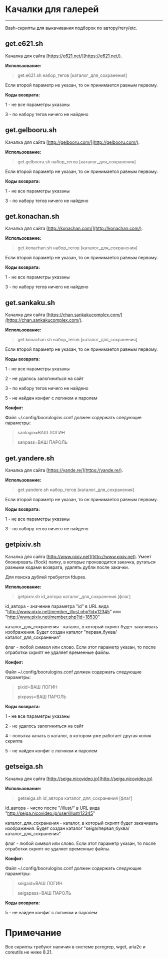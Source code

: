 # Качалки для галерей #

----------

Bash-скрипты для выкачивания подборок по автору/тегу/etc.

## get.e621.sh ##
Качалка для сайта [https://e621.net/](https://e621.net/).

**Использование:**
> get.e621.sh набор\_тегов [каталог\_для\_сохранения]

Если второй параметр не указан, то он принимается равным первому.

**Коды возврата:**

1 - не все параметры указаны

3 - по набору тегов ничего не найдено

## get.gelbooru.sh ##
Качалка для сайта [http://gelbooru.com/](http://gelbooru.com/).

**Использование:**
> get.gelbooru.sh набор\_тегов [каталог\_для\_сохранения]

Если второй параметр не указан, то он принимается равным первому.

**Коды возврата:**

1 - не все параметры указаны

3 - по набору тегов ничего не найдено

## get.konachan.sh ##
Качалка для сайта [http://konachan.com/](http://konachan.com/).

**Использование:**
> get.konachan.sh набор\_тегов [каталог\_для\_сохранения]

Если второй параметр не указан, то он принимается равным первому.

**Коды возврата:**

1 - не все параметры указаны

3 - по набору тегов ничего не найдено

## get.sankaku.sh ##
Качалка для сайта [https://chan.sankakucomplex.com/](https://chan.sankakucomplex.com/).

**Использование:**
> get.konachan.sh набор\_тегов [каталог\_для\_сохранения]

Если второй параметр не указан, то он принимается равным первому.

**Коды возврата:**

1 - не все параметры указаны

2 - не удалось залогиниться на сайт

3 - по набору тегов ничего не найдено

5 - не найден конфиг с логином и паролем

**Конфиг:**

Файл ~/.config/boorulogins.conf должен содержать следующие параметры:

> sanlogin=ВАШ ЛОГИН
> 
> sanpass=ВАШ ПАРОЛЬ

## get.yandere.sh ##
Качалка для сайта [https://yande.re/](https://yande.re/).

**Использование:**
> get.yandere.sh набор\_тегов [каталог\_для\_сохранения]

Если второй параметр не указан, то он принимается равным первому.

**Коды возврата:**

1 - не все параметры указаны

3 - по набору тегов ничего не найдено

## getpixiv.sh ##
Качалка для сайта [http://www.pixiv.net](http://www.pixiv.net).
Умеет блокировать (flock) папку, в которые производится закачка, ругаться разными кодами возврата, удалять дубли после закачки.

Для поиска дублей требуется fdupes.

**Использование:**
> getpixiv.sh id\_автора каталог\_для\_сохранения [флаг]

id\_автора - значение параметра "id" в URL вида "http://www.pixiv.net/member_illust.php?id=12345" или "http://www.pixiv.net/member.php?id=18530"

каталог\_для\_сохранения - каталог, в который скрипт будет закачивать изображения. Будет создан каталог "первая\_буква/каталог\_для\_сохранения"

флаг - любой символ или слово. Если этот параметр указан, то после отработки скрипт не удаляет временные файлы.

**Конфиг:**

Файл ~/.config/boorulogins.conf должен содержать следующие параметры:

> pixid=ВАШ ЛОГИН
> 
> pixpass=ВАШ ПАРОЛЬ

**Коды возврата:**

1 - не все параметры указаны

2 - не удалось залогиниться на сайт

4 - попытка качать в каталог, в котором уже работает другая копия скрипта

5 - не найден конфиг с логином и паролем

## getseiga.sh ##
Качалка для сайта [http://seiga.nicovideo.jp](http://seiga.nicovideo.jp)

**Использование:**
> getseiga.sh id\_автора каталог\_для\_сохранения [флаг]

id\_автора - число после "/illust/" в URL вида "http://seiga.nicovideo.jp/user/illust/12345"

каталог\_для\_сохранения - каталог, в который скрипт будет закачивать изображения. Будет создан каталог "seiga/первая\_буква/каталог\_для\_сохранения"

флаг - любой символ или слово. Если этот параметр указан, то после отработки скрипт не удаляет временные файлы.

**Конфиг:**

Файл ~/.config/boorulogins.conf должен содержать следующие параметры:

> seigaid=ВАШ ЛОГИН
> 
> seigapass=ВАШ ПАРОЛЬ

**Коды возврата:**

5 - не найден конфиг с логином и паролем

# Примечание #

Все скрипты требуют наличия в системе pcregrep, wget, aria2c и coreutils не ниже 8.21.
